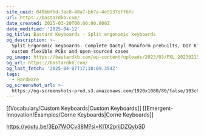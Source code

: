 ```yaml
---
site_uuid: 048bbf6d-3ac8-48a7-bb7a-4e5137dff6fc
url: https://bastardkb.com/
date_created: 2025-03-20T00:00:00.000Z
date_modified: '2025-04-12'
og_title: Bastard Keyboards - Split ergonomic keyboards
og_description: >-
  Split Ergonomic keyboards. Complete Dactyl Manuform prebuilts, DIY Kits,
  custom flexible PCBs and open-sourced cases
og_image: https://bastardkb.com/wp-content/uploads/2023/03/PXL_20230215_161423686.jpg
og_url: https://bastardkb.com/
og_last_fetch: '2025-04-07T17:38:09.354Z'
tags:
  - Hardware
og_screenshot_url: >-
  https://og-screenshots-prod.s3.amazonaws.com/1920x1080/80/false/103c6c8afc5c6a1e5f49acfc0ce29d7d4f0c8fbeb46bcd50efec277abdbd4e3b.jpeg
---
```
































[[Vocabulary/Custom Keyboards|Custom Keyboards]] [[Emergent-Innovation/Examples/Corne Keyboards|Corne Keyboards]]



https://youtu.be/3Ep7WOCv38M?si=KI1X2prijDZQybSD